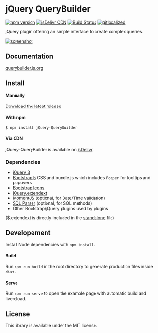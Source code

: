 # jQuery QueryBuilder

[![npm version](https://img.shields.io/npm/v/jQuery-QueryBuilder.svg?style=flat-square)](https://www.npmjs.com/package/jQuery-QueryBuilder)
[![jsDelivr CDN](https://data.jsdelivr.com/v1/package/npm/jQuery-QueryBuilder/badge)](https://www.jsdelivr.com/package/npm/jQuery-QueryBuilder)
[![Build Status](https://github.com/mistic100/jQuery-QueryBuilder/workflows/CI/badge.svg)](https://github.com/mistic100/jQuery-QueryBuilder/actions)
[![gitlocalized](https://gitlocalize.com/repo/5259/whole_project/badge.svg)](https://gitlocalize.com/repo/5259/whole_project?utm_source=badge)

jQuery plugin offering an simple interface to create complex queries.

[![screenshot](https://raw.githubusercontent.com/mistic100/jQuery-QueryBuilder/master/examples/screenshot.png)](https://querybuilder.js.org)



## Documentation
[querybuilder.js.org](https://querybuilder.js.org)



## Install

#### Manually

[Download the latest release](https://github.com/mistic100/jQuery-QueryBuilder/releases)

#### With npm

```bash
$ npm install jQuery-QueryBuilder
```

#### Via CDN

jQuery-QueryBuilder is available on [jsDelivr](https://www.jsdelivr.com/package/npm/jQuery-QueryBuilder).
### Dependencies
 * [jQuery 3](https://jquery.com)
 * [Bootstrap 5](https://getbootstrap.com/docs/5.3/) CSS and bundle.js which includes `Popper` for tooltips and popovers
 * [Bootstrap Icons](https://icons.getbootstrap.com/) 
 * [jQuery.extendext](https://github.com/mistic100/jQuery.extendext)
 * [MomentJS](https://momentjs.com) (optional, for Date/Time validation)
 * [SQL Parser](https://github.com/mistic100/sql-parser) (optional, for SQL methods)
 * Other Bootstrap/jQuery plugins used by plugins

($.extendext is directly included in the [standalone](https://github.com/mistic100/jQuery-QueryBuilder/blob/master/dist/js/query-builder.standalone.js) file)



## Developement

Install Node dependencies with `npm install`.

#### Build

Run `npm run build` in the root directory to generate production files inside `dist`.

#### Serve

Run `npm run serve` to open the example page with automatic build and livereload.


## License
This library is available under the MIT license.
